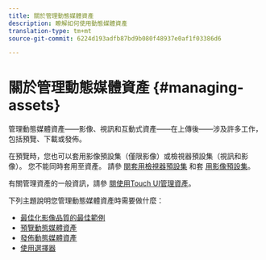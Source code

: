 ```yaml
---
title: 關於管理動態媒體資產
description: 瞭解如何使用動態媒體資產
translation-type: tm+mt
source-git-commit: 6224d193adfb87bd9b080f48937e0af1f03386d6

---
```



# 關於管理動態媒體資產 {#managing-assets}

管理動態媒體資產——影像、視訊和互動式資產——在上傳後——涉及許多工作，包括預覽、下載或發佈。

在預覽時，您也可以套用影像預設集（僅限影像）或檢視器預設集（視訊和影像）。 您不能同時套用至資產。 請參 [閱套用檢視器預設集](viewer-presets.md) 和套 [用影像預設集](image-presets.md)。

有關管理資產的一般資訊，請參 [閱使用Touch UI管理資產](/help/assets/manage-digital-assets.md)。

下列主題說明您管理動態媒體資產時需要做什麼：

* [最佳化影像品質的最佳範例](best-practices-for-optimizing-the-quality-of-your-images.md)
* [預覽動態媒體資產](previewing-assets.md)
* [發佈動態媒體資產](publishing-dynamicmedia-assets.md)
* [使用選擇器](working-with-selectors.md)

